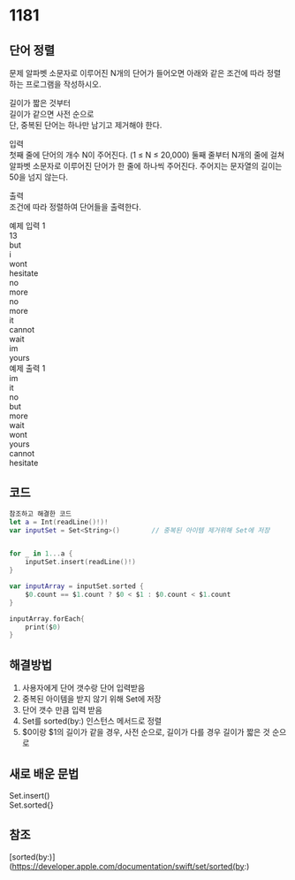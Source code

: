 # 1181
## 단어 정렬

문제
알파벳 소문자로 이루어진 N개의 단어가 들어오면 아래와 같은 조건에 따라 정렬하는 프로그램을 작성하시오.       
        
길이가 짧은 것부터              
길이가 같으면 사전 순으로             
단, 중복된 단어는 하나만 남기고 제거해야 한다.         
         
입력         
첫째 줄에 단어의 개수 N이 주어진다. (1 ≤ N ≤ 20,000) 둘째 줄부터 N개의 줄에 걸쳐 알파벳 소문자로 이루어진 단어가 한 줄에 하나씩 주어진다. 주어지는 문자열의 길이는 50을 넘지 않는다.           
       
출력          
조건에 따라 정렬하여 단어들을 출력한다.       
        
예제 입력 1        
13        
but       
i       
wont       
hesitate      
no      
more        
no       
more      
it       
cannot              
wait      
im       
yours      
예제 출력 1           
im      
it      
no       
but        
more       
wait      
wont       
yours      
cannot       
hesitate        
              
## 코드
```swift
참조하고 해결한 코드
let a = Int(readLine()!)!
var inputSet = Set<String>()        // 중복된 아이템 제거위해 Set에 저장


for _ in 1...a {
    inputSet.insert(readLine()!)
}

var inputArray = inputSet.sorted {
    $0.count == $1.count ? $0 < $1 : $0.count < $1.count
}

inputArray.forEach{
    print($0)
}
```

## 해결방법
1. 사용자에게 단어 갯수랑 단어 입력받음     
2. 중복된 아이템을 받지 않기 위해 Set에 저장      
3. 단어 갯수 만큼 입력 받음      
4. Set를 sorted(by:) 인스턴스 메서드로 정렬     
5. $0이랑 $1의 길이가 같을 경우, 사전 순으로, 길이가 다를 경우 길이가 짧은 것 순으로      

     

## 새로 배운 문법
Set.insert()      
Set.sorted{}     

      

## 참조
[sorted(by:)](https://developer.apple.com/documentation/swift/set/sorted(by:)
